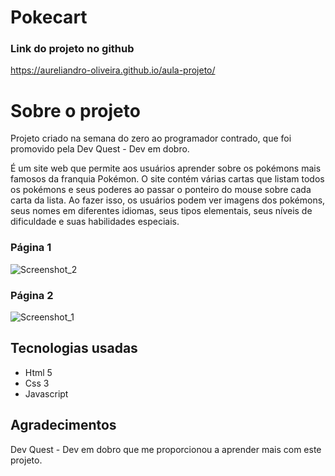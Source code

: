 # Pokecart
### Link do projeto no github
https://aureliandro-oliveira.github.io/aula-projeto/

# Sobre o projeto
 Projeto criado na semana do zero ao programador contrado, que foi promovido pela Dev Quest - Dev em dobro.

 É um site web que permite aos usuários aprender sobre os pokémons mais famosos da franquia Pokémon. O site contém várias cartas que listam todos os pokémons e seus poderes ao passar o ponteiro do mouse sobre cada carta da lista. Ao fazer isso, os usuários podem ver imagens dos pokémons, seus nomes em diferentes idiomas, seus tipos elementais, seus níveis de dificuldade e suas habilidades especiais.

 ### Página 1
![Screenshot_2](https://github.com/aureliandro-oliveira/aula-projeto/assets/140663518/8a93e8c9-6ad9-41d6-bdaf-30e4c367558e)
### Página 2
![Screenshot_1](https://github.com/aureliandro-oliveira/aula-projeto/assets/140663518/8d0b2c99-f9d2-4d55-974d-06d73897bf6b)

 ## Tecnologias usadas
 <ul>
    <li>Html 5</li>
    <li>Css 3</li>
    <li>Javascript</li>
 </ul>

 ## Agradecimentos
 Dev Quest - Dev em dobro que me proporcionou a aprender mais com este projeto. 
